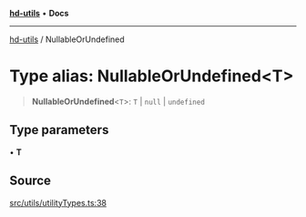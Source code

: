 [**hd-utils**](../README.md) • **Docs**

***

[hd-utils](../globals.md) / NullableOrUndefined

# Type alias: NullableOrUndefined\<T\>

> **NullableOrUndefined**\<`T`\>: `T` \| `null` \| `undefined`

## Type parameters

• **T**

## Source

[src/utils/utilityTypes.ts:38](https://github.com/AhmadHddad/h-utils/blob/5c76ff5de068cee019fc632d9da2e395721bb48f/src/utils/utilityTypes.ts#L38)

